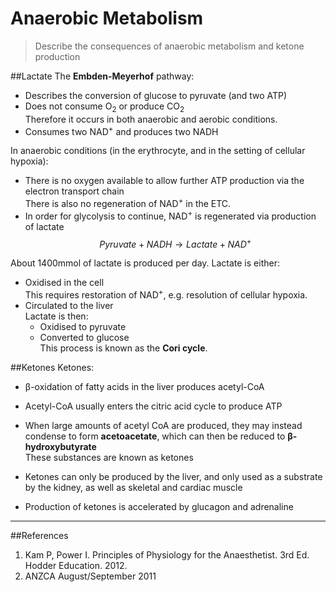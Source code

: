 # Anaerobic Metabolism
> Describe the consequences of anaerobic metabolism and ketone production

##Lactate
The **Embden-Meyerhof** pathway:
* Describes the conversion of glucose to pyruvate (and two ATP)
* Does not consume O<sub>2</sub> or produce CO<sub>2</sub>  
Therefore it occurs in both anaerobic and aerobic conditions.
* Consumes two NAD<sup>+</sup> and produces two NADH

In anaerobic conditions (in the erythrocyte, and in the setting of cellular hypoxia):
* There is no oxygen available to allow further ATP production via the electron transport chain  
There is also no regeneration of NAD<sup>+</sup> in the ETC.
* In order for glycolysis to continue, NAD<sup>+</sup> is regenerated via production of lactate  
$$Pyruvate + NADH  \rightarrow Lactate + NAD^+$$

About 1400mmol of lactate is produced per day. Lactate is either:
* Oxidised in the cell  
This requires restoration of NAD<sup>+</sup>, e.g. resolution of cellular hypoxia.
* Circulated to the liver  
Lactate is then:
    * Oxidised to pyruvate
    * Converted to glucose  
    This process is known as the **Cori cycle**.

##Ketones
Ketones:
* β-oxidation of fatty acids in the liver produces acetyl-CoA
* Acetyl-CoA usually enters the citric acid cycle to produce ATP  
* When large amounts of acetyl CoA are produced, they may instead condense to form **acetoacetate**, which can then be reduced to **β-hydroxybutyrate**  
These substances are known as ketones

* Ketones can only be produced by the liver, and only used as a substrate by the kidney, as well as skeletal and cardiac muscle
* Production of ketones is accelerated by glucagon and adrenaline

---
##References
1. Kam P, Power I. Principles of Physiology for the Anaesthetist. 3rd Ed. Hodder Education. 2012.
2. ANZCA August/September 2011
